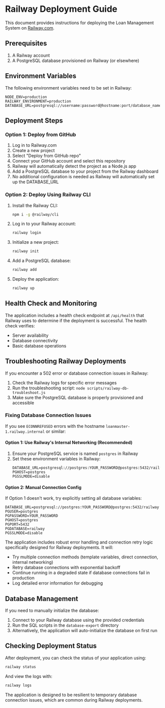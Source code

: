 # Railway Deployment Guide

This document provides instructions for deploying the Loan Management System on [Railway.com](https://railway.com).

## Prerequisites

1. A Railway account
2. A PostgreSQL database provisioned on Railway (or elsewhere)

## Environment Variables

The following environment variables need to be set in Railway:

```
NODE_ENV=production
RAILWAY_ENVIRONMENT=production
DATABASE_URL=postgresql://username:password@hostname:port/database_name
```

## Deployment Steps

### Option 1: Deploy from GitHub

1. Log in to Railway.com
2. Create a new project
3. Select "Deploy from GitHub repo"
4. Connect your GitHub account and select this repository
5. Railway will automatically detect the project as a Node.js app
6. Add a PostgreSQL database to your project from the Railway dashboard
7. No additional configuration is needed as Railway will automatically set up the DATABASE_URL

### Option 2: Deploy Using Railway CLI

1. Install the Railway CLI:
   ```bash
   npm i -g @railway/cli
   ```

2. Log in to your Railway account:
   ```bash
   railway login
   ```

3. Initialize a new project:
   ```bash
   railway init
   ```

4. Add a PostgreSQL database:
   ```bash
   railway add
   ```

5. Deploy the application:
   ```bash
   railway up
   ```

## Health Check and Monitoring

The application includes a health check endpoint at `/api/health` that Railway uses to determine if the deployment is successful. The health check verifies:

- Server availability
- Database connectivity
- Basic database operations

## Troubleshooting Railway Deployments

If you encounter a 502 error or database connection issues in Railway:

1. Check the Railway logs for specific error messages
2. Run the troubleshooting script: `node scripts/railway-db-troubleshoot.js`
3. Make sure the PostgreSQL database is properly provisioned and accessible

### Fixing Database Connection Issues

If you see `ECONNREFUSED` errors with the hostname `loanmaster-1.railway.internal` or similar:

#### Option 1: Use Railway's Internal Networking (Recommended)

1. Ensure your PostgreSQL service is named `postgres` in Railway
2. Set these environment variables in Railway:
   ```
   DATABASE_URL=postgresql://postgres:YOUR_PASSWORD@postgres:5432/railway
   PGHOST=postgres
   PGSSLMODE=disable
   ```

#### Option 2: Manual Connection Config

If Option 1 doesn't work, try explicitly setting all database variables:
   ```
   DATABASE_URL=postgresql://postgres:YOUR_PASSWORD@postgres:5432/railway
   PGUSER=postgres
   PGPASSWORD=YOUR_PASSWORD
   PGHOST=postgres
   PGPORT=5432
   PGDATABASE=railway
   PGSSLMODE=disable
   ```

The application includes robust error handling and connection retry logic specifically designed for Railway deployments. It will:

- Try multiple connection methods (template variables, direct connection, internal networking)
- Retry database connections with exponential backoff
- Continue running in a degraded state if database connections fail in production
- Log detailed error information for debugging

## Database Management

If you need to manually initialize the database:

1. Connect to your Railway database using the provided credentials
2. Run the SQL scripts in the `database-export` directory
3. Alternatively, the application will auto-initialize the database on first run

## Checking Deployment Status

After deployment, you can check the status of your application using:

```bash
railway status
```

And view the logs with:

```bash
railway logs
```

The application is designed to be resilient to temporary database connection issues, which are common during Railway deployments.